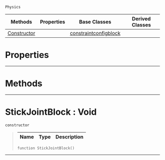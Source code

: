  `Physics`

|Methods|Properties|Base Classes|Derived Classes|
|---|---|---|---|
|[Constructor](stickjointblock.md#stickjointblock-void)| |[constraintconfigblock](constraintconfigblock.md)| |


 #  Properties


---  
 #  Methods


---  
 #  StickJointBlock : Void

 `constructor`

> 
> |Name|Type|Description|
> |---|---|---|
> ```TS:Nada
> function StickJointBlock()
> ``` 


---  
 

 